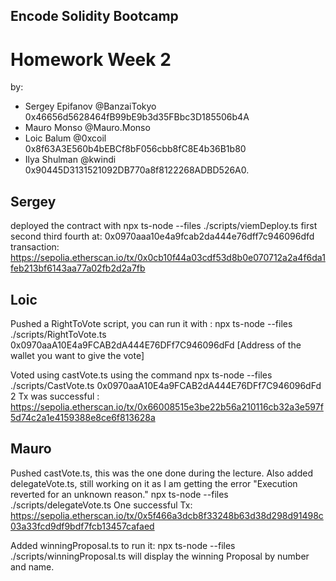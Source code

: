 ## Encode Solidity Bootcamp
# Homework Week 2

by: 
- Sergey Epifanov @BanzaiTokyo 0x46656d5628464fB99bE9b3d35FBbc3D185506b4A
- Mauro Monso @Mauro.Monso
- Loic Balum @0xcoil 0x8f63A3E560b4bEBCf8bF056cbb8fC8E4b36B1b80
- Ilya Shulman @kwindi 0x90445D3131521092DB770a8f8122268ADBD526A0.



## Sergey
deployed the contract with
npx ts-node --files ./scripts/viemDeploy.ts first second third fourth at:
0x0970aaa10e4a9fcab2da444e76dff7c946096dfd
transaction:
https://sepolia.etherscan.io/tx/0x0cb10f44a03cdf53d8b0e070712a2a4f6da1feb213bf6143aa77a02fb2d2a7fb

## Loic
Pushed a RightToVote script, you can run it with :
npx ts-node --files ./scripts/RightToVote.ts 0x0970aaA10E4a9FCAB2dA444E76DFf7C946096dFd [Address of the wallet you want to give the vote]

Voted using castVote.ts using the command npx ts-node --files ./scripts/CastVote.ts 0x0970aaA10E4a9FCAB2dA444E76DFf7C946096dFd 2
Tx was successful : https://sepolia.etherscan.io/tx/0x66008515e3be22b56a210116cb32a3e597f5d74c2a1e4159388e8ce6f813628a

## Mauro
Pushed castVote.ts, this was the one done during the lecture. 
Also added delegateVote.ts, still working on it as I am getting the error "Execution reverted for an unknown reason."
npx ts-node --files ./scripts/delegateVote.ts <contract address> <delegated wallet address>
One successful Tx: https://sepolia.etherscan.io/tx/0x5f466a3dcb8f33248b63d38d298d91498c03a33fcd9df9bdf7fcb13457cafaed

Added winningProposal.ts to run it:
npx ts-node --files ./scripts/winningProposal.ts <contract address>
will display the winning Proposal by number and name. 

